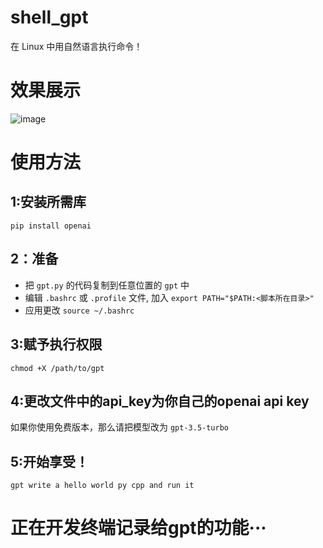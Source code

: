 # shell_gpt

在 Linux 中用自然语言执行命令！

# 效果展示

![image](https://github.com/daishuge/shell_gpt/assets/122254868/41268e7d-732c-4697-93b1-28f944ebb9ee)

# 使用方法

## 1:安装所需库

```shell
pip install openai
```

## 2：准备

- 把 `gpt.py` 的代码复制到任意位置的 `gpt` 中
- 编辑 `.bashrc` 或 `.profile` 文件, 加入 `export PATH="$PATH:<脚本所在目录>"`
- 应用更改 `source ~/.bashrc`

## 3:赋予执行权限

```shell
chmod +X /path/to/gpt
```

## 4:更改文件中的api_key为你自己的openai api key

如果你使用免费版本，那么请把模型改为 `gpt-3.5-turbo`

## 5:开始享受！

```shell
gpt write a hello world py cpp and run it
```





# 正在开发终端记录给gpt的功能···
